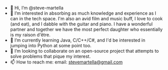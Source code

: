 - 👋 Hi, I’m @steve-martella
- 👀 I’m interested in absorbing as much knowledge and experience as I can in the tech space. I'm also an avid film and music buff, I love to cook (and eat), and I dabble with the guitar and piano. I have a wonderful partner and together we have the most perfect daughter who essentially is my raison d'être. 
- 🌱 I’m currently learning Java, C/C++/C#, and I'd be interested in jumping into Python at some point too.
- 💞️ I’m looking to collaborate on an open-source project that attempts to solve problems that pique my interest.
- 📫 How to reach me:
    email: stevemartella@gmail.com

<!---
steve-martella/steve-martella is a ✨ special ✨ repository because its `README.md` (this file) appears on your GitHub profile.
You can click the Preview link to take a look at your changes.
--->
